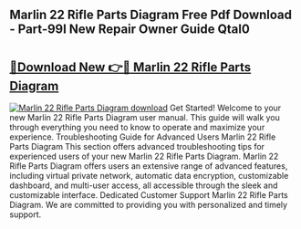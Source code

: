 ## Marlin 22 Rifle Parts Diagram Free Pdf Download - Part-99I New Repair Owner Guide Qtal0

# <h2><a href="http://dfs5ufz.blite.top/?on=Marlin+22+Rifle+Parts+Diagram">🔗Download New 👉🔴 Marlin 22 Rifle Parts Diagram</a></h2>

[![Marlin 22 Rifle Parts Diagram download](https://i.imgur.com/lujVjoI.png)](http://dfs5ufz.blite.top/?on=Marlin+22+Rifle+Parts+Diagram)
Get Started! Welcome to your new Marlin 22 Rifle Parts Diagram user manual. This guide will walk you through everything you need to know to operate and maximize your experience. Troubleshooting Guide for Advanced Users Marlin 22 Rifle Parts Diagram This section offers advanced troubleshooting tips for experienced users of your new Marlin 22 Rifle Parts Diagram. Marlin 22 Rifle Parts Diagram offers users an extensive range of advanced features, including virtual private network, automatic data encryption, customizable dashboard, and multi-user access, all accessible through the sleek and customizable interface. Dedicated Customer Support Marlin 22 Rifle Parts Diagram. We are committed to providing you with personalized and timely support.
